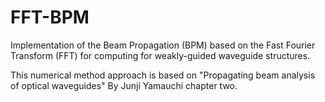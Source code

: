 # FFT-BPM
Implementation of the Beam Propagation (BPM) based on the Fast Fourier
Transform (FFT) for computing for weakly-guided waveguide structures.

This numerical method approach is based on "Propagating beam analysis of optical waveguides" By Junji Yamauchi chapter two.

